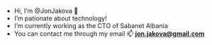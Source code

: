 - Hi, I’m @JonJakova 👋
- I’m pationate about technology!
- I’m currently working as the CTO of Sabanet Albania
- You can contact me through my email 📫 **jon.jakova@gmail.com**

<!---
JonJakova/JonJakova is a ✨ special ✨ repository because its `README.md` (this file) appears on your GitHub profile.
You can click the Preview link to take a look at your changes.
--->
